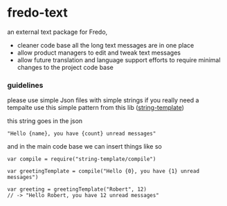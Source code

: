 # fredo-text
an external text package for Fredo,
 - cleaner code base all the long text messages are in one place
 - allow product managers to edit and tweak text messages
 - allow future translation and language support efforts to require minimal changes to the project code base

### guidelines
please use simple Json files with simple strings
if you really need a tempalte use this simple pattern from this lib 
([string-template](https://www.npmjs.com/package/string-template))

this string goes in the json
```
"Hello {name}, you have {count} unread messages"
```

and in the main code base we can insert things like so
```
var compile = require("string-template/compile")
 
var greetingTemplate = compile("Hello {0}, you have {1} unread messages")
 
var greeting = greetingTemplate("Robert", 12)
// -> "Hello Robert, you have 12 unread messages"
```
